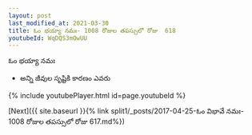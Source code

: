 ```yaml
---
layout: post
last_modified_at: 2021-03-30
title: ఓం భయ్యా నమః- 1008 రోజుల తపస్సులో రోజు  618
youtubeId: WqDQS3mOwUU
---
```

 
 
 ఓం భయ్యా నమః  
 
 -  అన్ని జీవుల సృష్టికి కారణం ఎవరు 
 
  
 
  
 
 
 
 
 
 


{% include youtubePlayer.html id=page.youtubeId %}
 
[Next]({{ site.baseurl }}{% link  split1/_posts/2017-04-25-ఓం విభావే నమః- 1008 రోజుల తపస్సులో రోజు  617.md%})
 
